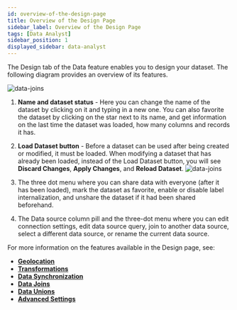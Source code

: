 ```yaml
---
id: overview-of-the-design-page
title: Overview of the Design Page
sidebar_label: Overview of the Design Page
tags: [Data Analyst]
sidebar_position: 1
displayed_sidebar: data-analyst
---
```


<div style={{textAlign: "justify"}}>

The Design tab of the Data feature enables you to design your dataset. The following diagram provides an overview of its features. 

![data-joins](https://s3.amazonaws.com/cdn.qrvey.com/documentation_assets/ui-docs/datasets/Joins/data-joins-nv1.png#thumbnail) 

1. **Name and dataset status** - Here you can change the name of the dataset by clicking on it and typing in a new one. You can also favorite the dataset by clicking on the star next to its name, and get information on the last time the dataset was loaded, how many columns and records it has.
2. **Load Dataset button** - Before a dataset can be used after being created or modified, it must be loaded. 
    When modifying a dataset that has already been loaded, instead of the Load Dataset button, you will see **Discard Changes**, **Apply Changes**, and **Reload Dataset**.
    ![data-joins](https://s3.amazonaws.com/cdn.qrvey.com/documentation_assets/ui-docs/datasets/Joins/data-joins-nv2.png#thumbnail-40) 

3. The three dot menu where you can share data with everyone (after it has been loaded), mark the dataset as favorite, enable or disable label internalization, and unshare the dataset if it had been shared beforehand.

4. The Data source column pill and the three-dot menu where you can edit connection settings, edit data source query, join to another data source, select a different data source, or rename the current data source. 


For more information on the features available in the Design page, see:

* **[Geolocation](../02-Design/02-Geolocation/overview-of-geolocation.md)**
* **[Transformations](../02-Design/03-Transformations/transformations.md)**
* **[Data Synchronization](../02-Design/04-Data%20Synchronization/data-sync.md)**
* **[Data Joins](../02-Design/05-Data%20Joins/data-joins.md)**
* **[Data Unions](../02-Design/06-Data%20Unions/data-union.md)**
* **[Advanced Settings](./07-Advanced%20Settings/dataset-design-advanced-settings.md)**

</div>